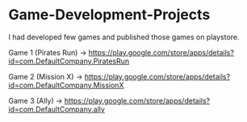# Game-Development-Projects
I had developed few games and published those games on playstore.

Game 1 (Pirates Run) -> https://play.google.com/store/apps/details?id=com.DefaultCompany.PiratesRun

Game 2 (Mission X) -> https://play.google.com/store/apps/details?id=com.DefaultCompany.MissionX

Game 3 (Ally) -> https://play.google.com/store/apps/details?id=com.DefaultCompany.ally
